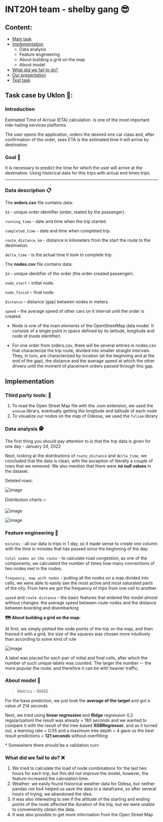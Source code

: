 # INT20H    team - shelby gang 😎

## Content:
* [Main task](https://github.com/yanov2708/INT20H/blob/main/README.md#task-case-by-uklon-)
* [Implementation](https://github.com/yanov2708/INT20H/blob/main/README.md#implementation)
  - Data analysis 
  - Feature engineering
  - About building a grid on the map
  - About model
* [What did we fail to do?](https://github.com/yanov2708/INT20H/edit/main/README.md#what-did-we-fail-to-do)
* [Our presentation](https://docs.google.com/presentation/d/1U1h3EjkSa-0i_aFUByYnwHISR9yoCbjD/edit?usp=share_link&ouid=112079393568654521016&rtpof=true&sd=true)
* [Test task](https://github.com/yanov2708/INT20H/blob/main/test_task_done_v2.ipynb)

## Task case by Uklon 🚕:

### Introduction
Estimated Time of Arrival (ETA) calculation.
is one of the most important ride-hailing services
platforms
 
The user opens the application, orders the desired one
car class and, after confirmation of the order, sees
ETA is the estimated time it will arrive by
destination

### Goal :pushpin:

It is necessary to predict the time for which
the user will arrive at the destination.
Using historical data for this
trips with actual end times
trips.

--- 
### Data description :clipboard:

The **orders.csv** file contains data:

`Id` - unique order identifier (order, reated by the passenger).

`running_time` - date and time when the trip started.
 
`completed_time` - date and time when completed
trip.

`route_distance_km` - distance in kilometers from the start
the route to the destination.

`delta_time` - is the actual time it took to complete
trip.

The **nodes.csv** file contains data:

`Id` – unique identifier of the order (the order created passenger).

`node_start` – initial node.

`node_finish` – final node.

`distance` – distance (gap) between nodes in meters.

`speed` – the average speed of other cars on it interval until the order is created.

* Node is one of the main elements of the OpenStreetMap data model. It consists of a single point in
space defined by its latitude, longitude and node id (node identifier)

* For one order from orders.csv, there will be several entries in nodes.csv that characterize the trip route,
divided into smaller straight intervals. They, in turn, are characterized by location (at the beginning and
at the end of the gap), the distance and the average speed at which the other drivers until the moment of placement
orders passed through this gap.

## Implementation

### Third party tools: :toolbox:

1. To read the Open Street Map file with the .osm extension, we used the `osmium` library, eventually getting the longitude and latitude of each node
2. To visualize our nodes on the map of Odessa, we used the `folium` library

### Data analysis :detective:

The first thing you should pay attention to is that the trip data is given for one day - January 24, 2022

Next, looking at the distributions of `route_distance` and `delta_time`, we concluded that the data is clean, with the exception of literally a couple of rows that we removed.
We also mention that there were **no null values** in the dataset.

Deleted rows:

![image](https://user-images.githubusercontent.com/98317081/223690222-865e5ef7-b89b-49a0-9df9-dae49a392809.png)

Distribution charts :chart_with_upwards_trend:

![image](https://user-images.githubusercontent.com/98317081/223688166-a2e34b57-08d9-416c-ba47-7d875f2387a5.png)

![image](https://user-images.githubusercontent.com/98317081/223688200-12c1bbba-d99b-46a3-a2db-29bfda490cde.png)

### Feature engineering :wrench:

`minutes` - all our data is trips in 1 day, so it made sense to create one column with the time in minutes that has passed since the beginning of the day.

`total nodes on the route` - to calculate road congestion, as one of the components, we calculated the number of times how many connections of two nodes met in the routes.

`frequency, map with nodes` - putting all the nodes on a map divided into cells, we were able to easily see the most active and most saturated parts of the city. From here we got the frequency of trips from one cell to another.

`speed` and `route distance` - the basic features that entered the model almost without changes: the average speed between route nodes and the distance between boarding and disembarking

**:world_map: About building a grid on the map:**

At first, we simply plotted the node points of the trip on the map, and then framed it with a grid, the size of the squares was chosen more intuitively than according to some kind of rule

![image](https://user-images.githubusercontent.com/98317081/223697583-317aef58-21a6-41bf-8b0b-1c1206b55e92.png)

A label was placed for each pair of initial and final cells, after which the number of such unique labels was counted. The larger the number -- the more popular the route, and therefore it can be with heavier traffic.

### About model :robot:

> Metrics - RMSE

For the base prediction, we just took the **average of the target** and got a value of 214 seconds

Next, we tried using **linear regression** and **Ridge** regression (L2 regularization) the result was already = 180 seconds and we wanted to compare it with the result of the tree-based **XGBRegressor**, and as it turned out, a learning rate = 0.05 and a maximum tree depth = 4 gave us the best result predictions = **121 seconds** without overfitting

\* Somewhere there should be a validation curv 

### What did we fail to do? :x:

1. We tried to calculate the load of node combinations for the last two hours for each trip, but this did not improve the model, however, the feature increased the calculation time.
2. Weather: we easily found historical weather data for Odesa, but neither pandas nor bs4 helped us save the data to a dataframe, so after several hours of trying, we abandoned the idea.
3. It was also interesting to see if the altitude of the starting and ending points of the route affected the duration of the trip, but we were unable to conveniently obtain the data.
4. It was also possible to get more information from the Open Street Map
